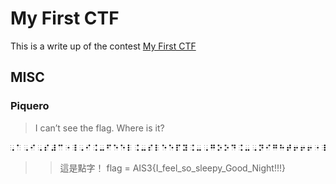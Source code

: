 # My First CTF
This is a write up of the contest [My First CTF](https://mfctf.ais3.org/challenges)

## MISC
### Piquero
> I can’t see the flag. Where is it?
<img src="https://github.com/jamesyoung0623/CTF/blob/master/myFirstCTF2020/Piquero.jpg" alt="Piquero" style="zoom:50%;" />

>> 這是點字！
>> flag = AIS3{I_feel_so_sleepy_Good_Night!!!}

